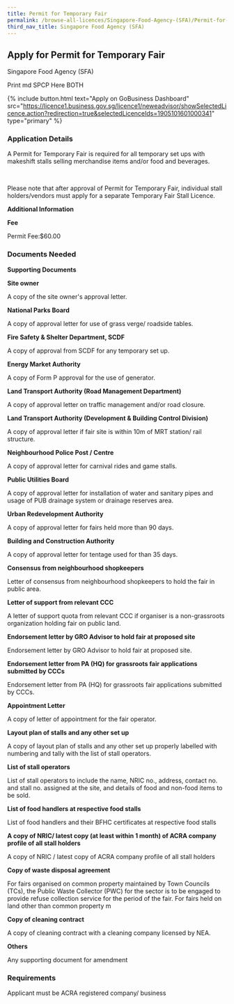 ```yaml
---
title: Permit for Temporary Fair
permalink: /browse-all-licences/Singapore-Food-Agency-(SFA)/Permit-for-Temporary-Fair
third_nav_title: Singapore Food Agency (SFA)
---
```


## Apply for Permit for Temporary Fair

Singapore Food Agency (SFA)

Print md SPCP Here BOTH

{% include button.html text="Apply on GoBusiness Dashboard" src="https://licence1.business.gov.sg/licence1/neweadvisor/showSelectedLicence.action?redirection=true&selectedLicenceIds=1905101601000341" type="primary" %}

### Application Details

<p>A Permit for Temporary Fair is required for all temporary set ups with makeshift stalls selling merchandise items and/or food and beverages.</p>
<p>&nbsp;</p>
<p>Please note that after approval of Permit for Temporary Fair, individual stall holders/vendors must apply for a separate Temporary Fair Stall Licence.</p>

**Additional Information**

<p><strong>Fee</strong></p>
<p>Permit Fee:$60.00</p>

### Documents Needed

<p><strong>Supporting Documents</strong></p>
<p><strong>Site owner</strong></p>
<p>A copy of the site owner's approval letter.</p>
<p><strong>National Parks Board</strong></p>
<p>A copy of approval letter for use of grass verge/ roadside tables.</p>
<p><strong>Fire Safety & Shelter Department, SCDF</strong></p>
<p>A copy of approval from SCDF for any temporary set up.</p>
<p><strong>Energy Market Authority</strong></p>
<p>A copy of Form P approval for the use of generator.</p>
<p><strong>Land Transport Authority (Road Management Department)</strong></p>
<p>A copy of approval letter on traffic management and/or road closure.</p>
<p><strong>Land Transport Authority (Development & Building Control Division)</strong></p>
<p>A copy of approval letter if fair site is within 10m of MRT station/ rail structure.</p>
<p><strong>Neighbourhood Police Post / Centre</strong></p>
<p>A copy of approval letter for carnival rides and game stalls.</p>
<p><strong>Public Utilities Board</strong></p>
<p>A copy of approval letter for installation of water and sanitary pipes and usage of PUB drainage system or drainage reserves area.</p>
<p><strong>Urban Redevelopment Authority</strong></p>
<p>A copy of approval letter for fairs held more than 90 days.</p>
<p><strong>Building and Construction Authority</strong></p>
<p>A copy of approval letter for tentage used for than 35 days.</p>
<p><strong>Consensus from neighbourhood shopkeepers</strong></p>
<p>Letter of consensus from neighbourhood shopkeepers to hold the fair in public area.</p>
<p><strong>Letter of support from relevant CCC</strong></p>
<p>A letter of support quota from relevant CCC if organiser is a non-grassroots organization holding fair on public land.</p>
<p><strong>Endorsement letter by GRO Advisor to hold fair at proposed site</strong></p>
<p>Endorsement letter by GRO Advisor to hold fair at proposed site.</p>
<p><strong>Endorsement letter from PA (HQ) for grassroots fair applications submitted by CCCs</strong></p>
<p>Endorsement letter from PA (HQ) for grassroots fair applications submitted by CCCs.</p>
<p><strong>Appointment Letter</strong></p>
<p>A copy of letter of appointment for the fair operator.</p>
<p><strong>Layout plan of stalls and any other set up</strong></p>
<p>A copy of layout plan of stalls and any other set up properly labelled with numbering and tally with the list of stall operators.</p>
<p><strong>List of stall operators</strong></p>
<p>List of stall operators to include the name, NRIC no., address, contact no. and stall no. assigned at the site, and details of food and non-food items to be sold.</p>
<p><strong>List of food handlers at respective food stalls</strong></p>
<p>List of food handlers and their BFHC certificates at respective food stalls</p>
<p><strong>A copy of NRIC/ latest copy (at least within 1 month) of ACRA company profile of all stall holders</strong></p>
<p>A copy of NRIC / latest copy of ACRA company profile of all stall holders</p>
<p><strong>Copy of waste disposal agreement</strong></p>
<p>For fairs organised on common property maintained by Town Councils (TCs), the Public Waste Collector (PWC) for the sector is to be engaged to provide refuse collection service for the period of the fair. For fairs held on land other than common property m</p>
<p><strong>Copy of cleaning contract</strong></p>
<p>A copy of cleaning contract with a cleaning company licensed by NEA.</p>
<p><strong>Others</strong></p>
<p>Any supporting document for amendment</p>

### Requirements

Applicant must be ACRA registered company/ business

